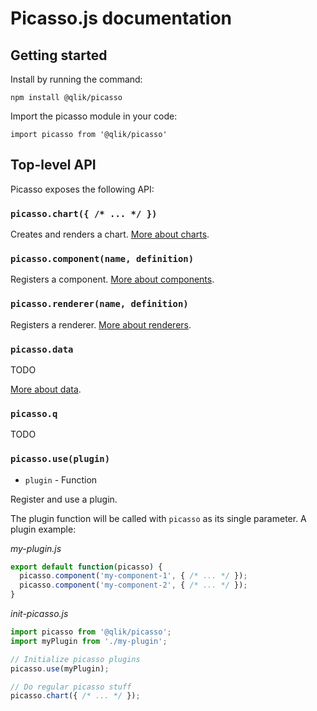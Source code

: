 # Picasso.js documentation

## Getting started

Install by running the command:

`npm install @qlik/picasso`

Import the picasso module in your code:

`import picasso from '@qlik/picasso'`


## Top-level API

Picasso exposes the following API:

### `picasso.chart({ /* ... */ })`

Creates and renders a chart. [More about charts](./chart.md).

### `picasso.component(name, definition)`

Registers a component. [More about components](./component.md).

### `picasso.renderer(name, definition)`
  
Registers a renderer. [More about renderers](./renderer.md).

### `picasso.data`

TODO

[More about data](./data).

### `picasso.q`

TODO

### `picasso.use(plugin)`

* `plugin` - Function

Register and use a plugin.

The plugin function will be called with `picasso` as its single parameter. A plugin example:

_my-plugin.js_

```js
export default function(picasso) {
  picasso.component('my-component-1', { /* ... */ });
  picasso.component('my-component-2', { /* ... */ });
}
```

_init-picasso.js_

```js
import picasso from '@qlik/picasso';
import myPlugin from './my-plugin';

// Initialize picasso plugins
picasso.use(myPlugin);

// Do regular picasso stuff
picasso.chart({ /* ... */ });
```

